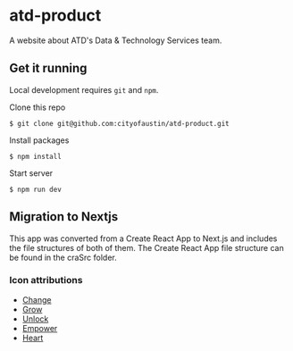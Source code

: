 # atd-product

A website about ATD's Data & Technology Services team.

## Get it running

Local development requires `git` and `npm`.

Clone this repo

```
$ git clone git@github.com:cityofaustin/atd-product.git
```

Install packages

```
$ npm install
```

Start server

```
$ npm run dev
```

## Migration to Nextjs

This app was converted from a Create React App to Next.js and includes the file structures of both of them. The Create React App file structure can be found in
the craSrc folder.

### Icon attributions

- [Change](https://thenounproject.com/search/?q=alternate&i=3026571)
- [Grow](https://thenounproject.com/term/grow/204852/)
- [Unlock](https://thenounproject.com/term/unlock/10608/)
- [Empower](https://thenounproject.com/term/astronaut/2527039/)
- [Heart](https://thenounproject.com/term/heart-user/327074/)
